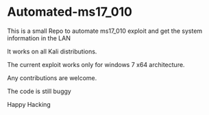 # Automated-ms17_010

This is a small Repo to automate ms17_010 exploit and get the system information in the LAN

It works on all Kali distributions.

The current exploit works only for windows 7 x64 architecture.

Any contributions are welcome.

The code is still buggy

Happy Hacking
